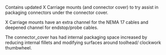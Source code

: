Contains updated X Carriage mounts (and connector cover) to try assist in packaging connectors under the connector cover.

X Carriage mounts have an extra channel for the NEMA 17 cables and deepened channel for endstop/probe cables.

The connector_cover has had internal packaging space increased by reducing internal fillets and modifying surfaces around toolhead/ clockwork thumbwheel.
